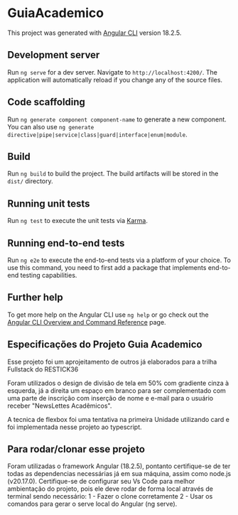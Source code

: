 # GuiaAcademico

This project was generated with [Angular CLI](https://github.com/angular/angular-cli) version 18.2.5.

## Development server

Run `ng serve` for a dev server. Navigate to `http://localhost:4200/`. The application will automatically reload if you change any of the source files.

## Code scaffolding

Run `ng generate component component-name` to generate a new component. You can also use `ng generate directive|pipe|service|class|guard|interface|enum|module`.

## Build

Run `ng build` to build the project. The build artifacts will be stored in the `dist/` directory.

## Running unit tests

Run `ng test` to execute the unit tests via [Karma](https://karma-runner.github.io).

## Running end-to-end tests

Run `ng e2e` to execute the end-to-end tests via a platform of your choice. To use this command, you need to first add a package that implements end-to-end testing capabilities.

## Further help

To get more help on the Angular CLI use `ng help` or go check out the [Angular CLI Overview and Command Reference](https://angular.dev/tools/cli) page.

## Especificações do Projeto Guia Academico

Esse projeto foi um aprojeitamento de outros já elaborados para a trilha Fullstack do RESTICK36

Foram utilizados o design de divisão de tela em 50% com gradiente cinza à esquerda, já a direita um espaço em branco para ser complementado com uma parte de inscrição com inserção de nome e e-mail para o usuário receber "NewsLettes Acadêmicos".

A tecnica de flexbox foi uma tentativa na primeira Unidade utilizando card e foi implementada nesse projeto ao typescript.

## Para rodar/clonar esse projeto

Foram utilizadas o framework Angular (18.2.5), pontanto certifique-se de ter todas as dependencias necessárias já em sua máquina, assim como node.js (v20.17.0).
Certifique-se de configurar seu Vs Code para melhor ambientação do projeto, pois ele deve rodar de forma local através de terminal sendo necessário:
1 - Fazer o clone corretamente
2 - Usar os comandos para gerar o serve local do Angular (ng serve).
